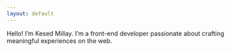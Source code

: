 ```yaml
---
layout: default
---
```


Hello! I’m Kesed Millay. I’m a front-end developer passionate about crafting meaningful experiences on the web.
